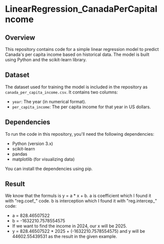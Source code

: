 # LinearRegression_CanadaPerCapitaIncome

## Overview
This repository contains code for a simple linear regression model to predict Canada's per capita income based on historical data. The model is built using Python and the scikit-learn library.

## Dataset
The dataset used for training the model is included in the repository as `canada_per_capita_income.csv`. It contains two columns:
- `year`: The year (in numerical format).
- `per_capita_income`: The per capita income for that year in US dollars.

## Dependencies
To run the code in this repository, you'll need the following dependencies:
- Python (version 3.x)
- scikit-learn
- pandas
- matplotlib (for visualizing data)

You can install the dependencies using pip.

## Result
We know that the formuls is y = a * x + b. a is coefficient which I found it with "reg.coef_" code. b is interception which I found it with "reg.intercep_" code:
- a = 828.46507522
- b = -1632210.7578554575
- If we want to find the income in 2024, our x will be 2025.
- y = 828.46507522 * 2025 + (-1632210.7578554575) and y will be 44602.55439531 as the result in the given example.
